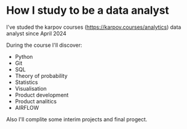 # How I study to be a data analyst

I've studed the karpov courses (https://karpov.courses/analytics) data analyst since April 2024

During the course I'll discover:
 - Python
 - Git
 - SQL
 - Theory of probability
 - Statistics
 - Visualisation
 - Product development
 - Product analitics
 - AIRFLOW

Also I'll complite some interim projects and final progect.


